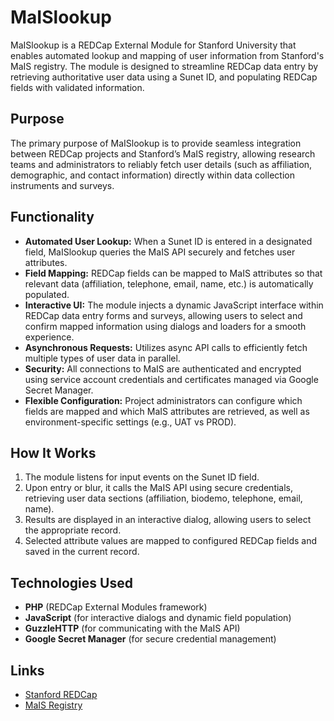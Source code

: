 # MaISlookup

MaISlookup is a REDCap External Module for Stanford University that enables automated lookup and mapping of user information from Stanford's MaIS registry. The module is designed to streamline REDCap data entry by retrieving authoritative user data using a Sunet ID, and populating REDCap fields with validated information.

## Purpose

The primary purpose of MaISlookup is to provide seamless integration between REDCap projects and Stanford’s MaIS registry, allowing research teams and administrators to reliably fetch user details (such as affiliation, demographic, and contact information) directly within data collection instruments and surveys.

## Functionality

- **Automated User Lookup:** When a Sunet ID is entered in a designated field, MaISlookup queries the MaIS API securely and fetches user attributes.
- **Field Mapping:** REDCap fields can be mapped to MaIS attributes so that relevant data (affiliation, telephone, email, name, etc.) is automatically populated.
- **Interactive UI:** The module injects a dynamic JavaScript interface within REDCap data entry forms and surveys, allowing users to select and confirm mapped information using dialogs and loaders for a smooth experience.
- **Asynchronous Requests:** Utilizes async API calls to efficiently fetch multiple types of user data in parallel.
- **Security:** All connections to MaIS are authenticated and encrypted using service account credentials and certificates managed via Google Secret Manager.
- **Flexible Configuration:** Project administrators can configure which fields are mapped and which MaIS attributes are retrieved, as well as environment-specific settings (e.g., UAT vs PROD).

## How It Works

1. The module listens for input events on the Sunet ID field.
2. Upon entry or blur, it calls the MaIS API using secure credentials, retrieving user data sections (affiliation, biodemo, telephone, email, name).
3. Results are displayed in an interactive dialog, allowing users to select the appropriate record.
4. Selected attribute values are mapped to configured REDCap fields and saved in the current record.

## Technologies Used

- **PHP** (REDCap External Modules framework)
- **JavaScript** (for interactive dialogs and dynamic field population)
- **GuzzleHTTP** (for communicating with the MaIS API)
- **Google Secret Manager** (for secure credential management)

## Links

- [Stanford REDCap](https://redcap.stanford.edu)
- [MaIS Registry](https://registry.stanford.edu)
